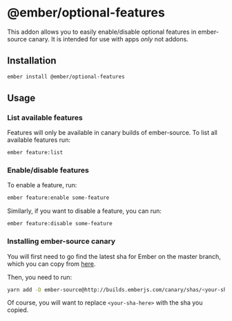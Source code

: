 # @ember/optional-features

This addon allows you to easily enable/disable optional features in ember-source canary. It is intended for use with apps *only* not addons.

## Installation

```bash
ember install @ember/optional-features
```

## Usage

### List available features

Features will only be available in canary builds of ember-source. To list all available features run:

```bash
ember feature:list
```

### Enable/disable features

To enable a feature, run:

```bash
ember feature:enable some-feature
```

Similarly, if you want to disable a feature, you can run:

```bash
ember feature:disable some-feature
```

### Installing ember-source canary

You will first need to go find the latest sha for Ember on the master branch, which you can copy from [here](https://github.com/emberjs/ember.js/commits/master).

Then, you need to run:

```bash
yarn add -D ember-source@http://builds.emberjs.com/canary/shas/<your-sha-here>.tgz
```

Of course, you will want to replace `<your-sha-here>` with the sha you copied.
